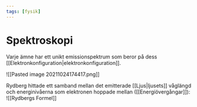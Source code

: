 ```yaml
---
tags: [fysik]
---
```

# Spektroskopi
Varje ämne har ett unikt emissionspektrum som beror på dess [[Elektronkonfiguration|elektronkonfiguration]]. 

![[Pasted image 20211024174417.png]]

Rydberg hittade ett samband mellan det emitterade [[Ljus|ljusets]] våglängd och energinivåerna som elektronen hoppade mellan ([[Energiövergångar]]):
![[Rydbergs Formel]]